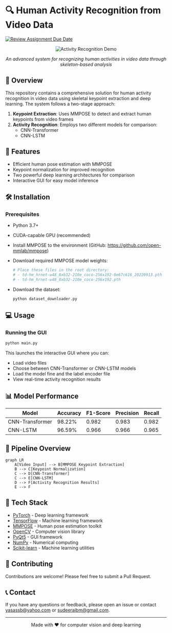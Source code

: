 # 🔍 Human Activity Recognition from Video Data

[![Review Assignment Due Date](https://classroom.github.com/assets/deadline-readme-button-22041afd0340ce965d47ae6ef1cefeee28c7c493a6346c4f15d667ab976d596c.svg)](https://classroom.github.com/a/Ui7Z-_ux)

<div align="center">
  
![Activity Recognition Demo](https://raw.githubusercontent.com/user/repo/main/demo.gif)

*An advanced system for recognizing human activities in video data through skeleton-based analysis*

</div>

## 🌟 Overview

This repository contains a comprehensive solution for human activity recognition in video data using skeletal keypoint extraction and deep learning. The system follows a two-stage approach:

1. **Keypoint Extraction**: Uses MMPOSE to detect and extract human keypoints from video frames
2. **Activity Recognition**: Employs two different models for comparison:
   - CNN-Transformer
   - CNN-LSTM

## 🚀 Features

- Efficient human pose estimation with MMPOSE
- Keypoint normalization for improved recognition
- Two powerful deep learning architectures for comparison
- Interactive GUI for easy model inference


## 🛠️ Installation

### Prerequisites

- Python 3.7+
- CUDA-capable GPU (recommended)

- Install MMPOSE to the environment (GitHub: https://github.com/open-mmlab/mmpose)
- Download required MMPOSE model weights:
   ```bash
   # Place these files in the root directory:
   # - td-hm_hrnet-w48_8xb32-210e_coco-256x192-0e67c616_20220913.pth
   # - td-hm_hrnet-w48_8xb32-210e_coco-256x192.pth
   ```
- Download the dataset:
   ```bash
   python dataset_downloader.py
   ```

## 💻 Usage

### Running the GUI

```bash
python main.py
```

This launches the interactive GUI where you can:
- Load video files
- Choose between CNN-Transformer or CNN-LSTM models
- Load the model fine and the label encoder file
- View real-time activity recognition results

## 📊 Model Performance

<div align="center">
  
| Model | Accuracy | F1-Score | Precision | Recall |
|-------|----------|----------|-----------|--------|
| CNN-Transformer | 98.22% | 0.982 | 0.983 | 0.982 |
| CNN-LSTM | 96.59% | 0.966 | 0.966 | 0.965 |

</div>

## 🔄 Pipeline Overview

```mermaid
graph LR
    A[Video Input] --> B[MMPOSE Keypoint Extraction]
    B --> C[Keypoint Normalization]
    C --> D[CNN-Transformer]
    C --> E[CNN-LSTM]
    D --> F[Activity Recognition Results]
    E --> F
```

## 🧰 Tech Stack

- [PyTorch](https://pytorch.org/) - Deep learning framework
- [TensorFlow](https://www.tensorflow.org/) - Machine learning framework
- [MMPOSE](https://github.com/open-mmlab/mmpose) - Human pose estimation toolkit
- [OpenCV](https://opencv.org/) - Computer vision library
- [PyQt5](https://www.riverbankcomputing.com/software/pyqt/) - GUI framework
- [NumPy](https://numpy.org/) - Numerical computing
- [Scikit-learn](https://scikit-learn.org/) - Machine learning utilities

## 🤝 Contributing

Contributions are welcome! Please feel free to submit a Pull Request.

## 📞 Contact

If you have any questions or feedback, please open an issue or contact [yasassb@yahoo.com](mailto:yasassb@yahoo.com) or [sudeeraibm@gmail.com](mailto:sudeeraibm@gmail.com).

---

<div align="center">
  <p>Made with ❤️ for computer vision and deep learning</p>
</div>